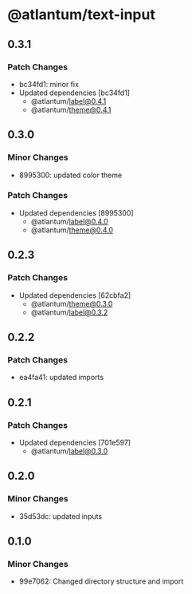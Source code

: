 # @atlantum/text-input

## 0.3.1

### Patch Changes

-   bc34fd1: minor fix
-   Updated dependencies [bc34fd1]
    -   @atlantum/label@0.4.1
    -   @atlantum/theme@0.4.1

## 0.3.0

### Minor Changes

-   8995300: updated color theme

### Patch Changes

-   Updated dependencies [8995300]
    -   @atlantum/label@0.4.0
    -   @atlantum/theme@0.4.0

## 0.2.3

### Patch Changes

-   Updated dependencies [62cbfa2]
    -   @atlantum/theme@0.3.0
    -   @atlantum/label@0.3.2

## 0.2.2

### Patch Changes

-   ea4fa41: updated imports

## 0.2.1

### Patch Changes

-   Updated dependencies [701e597]
    -   @atlantum/label@0.3.0

## 0.2.0

### Minor Changes

-   35d53dc: updated inputs

## 0.1.0

### Minor Changes

-   99e7062: Changed directory structure and import
